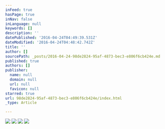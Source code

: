 ```yaml
---
inFeed: true
hasPage: true
inNav: false
inLanguage: null
keywords: []
description: ''
datePublished: '2016-04-24T04:49:39.531Z'
dateModified: '2016-04-24T04:48:42.742Z'
title: ''
author: []
sourcePath: _posts/2016-04-24-98de2824-95af-4873-bec3-e806f6cb424e.md
published: true
authors: []
publisher:
  name: null
  domain: null
  url: null
  favicon: null
starred: true
url: 98de2824-95af-4873-bec3-e806f6cb424e/index.html
_type: Article

---
```

![](https://the-grid-user-content.s3-us-west-2.amazonaws.com/d19ee74a-832e-43ac-b95c-5ac288294522.jpg)
![](https://the-grid-user-content.s3-us-west-2.amazonaws.com/7572c7b5-9068-4cfc-909c-d4d6ca480e0f.jpg)
![](https://the-grid-user-content.s3-us-west-2.amazonaws.com/084ebe8e-7240-4035-bda4-a44c71b511fc.jpg)
![](https://the-grid-user-content.s3-us-west-2.amazonaws.com/d437a44c-b444-48ce-8bdc-51f344cfdf47.jpg)